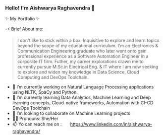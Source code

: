 ### Hello! I'm Aishwarya Raghavendra 👋

✨ My Portfolio ✨ 

-⚡ Brief About me: 
  > I don't like to stick within a box. 
  > Inquisitive to explore and learn topics beyond the scope of my educational curriculum. 
  > I'm an Electronics & Communication Engineering graduate who later went onto gain professional experience as a Software Automation Engineer in a corporate IT firm.
  > Futher, my career explorations drawn me to currently pursue M.Sc.in Electrical Eng. & IT where I am now seeking to explore and widen my knowledge in Data Science,     Cloud Computing and DevOps Toolchain.
- 🔭 I’m currently working on Natural Language Processing applications using NLTK, SpaCy and Python.
- 🌱 I’m currently learning Data Analytics, Machine Learning and Deep learning concepts, Cloud-native frameworks, Automation with CI-CD DevOps Toolchain
- 👯 I’m looking to collaborate on Machine Learning projects
- 🙋‍♀ Pronouns: She/Her
- 📫 Yo can reach me on : <img src= "https://user-images.githubusercontent.com/45971902/176130919-6cfaccba-3593-4345-9751-88fe679bbf10.png" width="20" height="15"/>
 https://www.linkedin.com/in/aishwarya-raghavendra/

<!-- - 🤔 I’m looking for help with ... -->
<!-- - 💬 Ask me about ... -->
